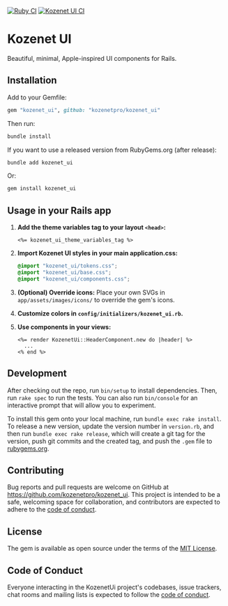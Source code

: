 [![Ruby CI](https://github.com/kozenetpro/kozenet_ui/actions/workflows/main.yml/badge.svg?branch=master&job=ruby)](https://github.com/kozenetpro/kozenet_ui/actions/workflows/main.yml?query=branch%3Amaster+job%3Aruby)
[![Kozenet UI CI](https://github.com/kozenetpro/kozenet_ui/actions/workflows/main.yml/badge.svg)](https://github.com/kozenetpro/kozenet_ui/actions/workflows/main.yml)
# Kozenet UI

Beautiful, minimal, Apple-inspired UI components for Rails.

## Installation

Add to your Gemfile:

```ruby
gem "kozenet_ui", github: "kozenetpro/kozenet_ui"
```

Then run:

```bash
bundle install
```

If you want to use a released version from RubyGems.org (after release):

```bash
bundle add kozenet_ui
```

Or:

```bash
gem install kozenet_ui
```

## Usage in your Rails app

1. **Add the theme variables tag to your layout `<head>`:**
   ```erb
   <%= kozenet_ui_theme_variables_tag %>
   ```

2. **Import Kozenet UI styles in your main application.css:**
   ```css
   @import "kozenet_ui/tokens.css";
   @import "kozenet_ui/base.css";
   @import "kozenet_ui/components.css";
   ```

3. **(Optional) Override icons:**
   Place your own SVGs in `app/assets/images/icons/` to override the gem's icons.

4. **Customize colors in `config/initializers/kozenet_ui.rb`.**

5. **Use components in your views:**
   ```erb
   <%= render KozenetUi::HeaderComponent.new do |header| %>
     ...
   <% end %>
   ```

## Development

After checking out the repo, run `bin/setup` to install dependencies. Then, run `rake spec` to run the tests. You can also run `bin/console` for an interactive prompt that will allow you to experiment.

To install this gem onto your local machine, run `bundle exec rake install`. To release a new version, update the version number in `version.rb`, and then run `bundle exec rake release`, which will create a git tag for the version, push git commits and the created tag, and push the `.gem` file to [rubygems.org](https://rubygems.org).

## Contributing

Bug reports and pull requests are welcome on GitHub at https://github.com/kozenetpro/kozenet_ui. This project is intended to be a safe, welcoming space for collaboration, and contributors are expected to adhere to the [code of conduct](https://github.com/kozenetpro/kozenet_ui/blob/main/CODE_OF_CONDUCT.md).

## License

The gem is available as open source under the terms of the [MIT License](https://opensource.org/licenses/MIT).

## Code of Conduct

Everyone interacting in the KozenetUi project's codebases, issue trackers, chat rooms and mailing lists is expected to follow the [code of conduct](https://github.com/kozenetpro/kozenet_ui/blob/main/CODE_OF_CONDUCT.md).
